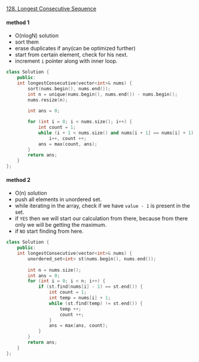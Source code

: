 [128. Longest Consecutive Sequence](https://leetcode.com/problems/longest-consecutive-sequence/)

#### method 1

- O(nlogN) solution
- sort them
- erase duplicates if any(can be optimized further)
- start from certain element, check for his next.
- increment `i` pointer along with inner loop.

```cpp
class Solution {
    public:
    int longestConsecutive(vector<int>& nums) {
        sort(nums.begin(), nums.end());
        int n = unique(nums.begin(), nums.end()) - nums.begin();
        nums.resize(n);
        
        int ans = 0; 

        for (int i = 0; i < nums.size(); i++) {
            int count = 1;
            while (i + 1 < nums.size() and nums[i + 1] == nums[i] + 1) 
                i++, count ++;
            ans = max(count, ans);
        }
        return ans;
    }
};
```

#### method 2

- O(n) solution
- push all elements in unordered set.
- while iterating in the array, check if we have `value - 1` is present in the set.
- if `YES` then we will start our calculation from there, because from there only we will be getting the maximum.
- if `NO` start finding from here.

```cpp
class Solution {
    public:
    int longestConsecutive(vector<int>& nums) {
        unordered_set<int> st(nums.begin(), nums.end());
        
        int n = nums.size();
        int ans = 0;
        for (int i = 0; i < n; i++) {
            if (st.find(nums[i] - 1) == st.end()) {
                int count = 1; 
                int temp = nums[i] + 1;
                while (st.find(temp) != st.end()) {
                    temp ++; 
                    count ++;
                }
                ans = max(ans, count);
            }
        }
        return ans;
    }
};
```

